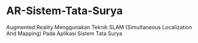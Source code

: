 # AR-Sistem-Tata-Surya
Augmented Reality Menggunakan Teknik SLAM (Simultaneous Localization And Mapping) Pada Aplikasi Sistem Tata Surya

